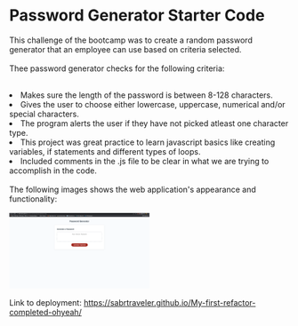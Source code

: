 # Password Generator Starter Code

This challenge of the bootcamp was to create a random password generator that an employee can use based on criteria selected.<br><br>
Thee password generator checks for the following criteria:<br><br>
<li>Makes sure the length of the password is between 8-128 characters.<br>
<li>Gives the user to choose either lowercase, uppercase, numerical and/or special characters. <br>
<li>The program alerts the user if they have not picked atleast one character type.<br>
<li>This project was great practice to learn javascript basics like creating variables, if statements and different types of loops. <br>
<li>Included comments in the .js file to be clear in what we are trying to accomplish in the code.<br><br>
The following images shows the web application's appearance and functionality:<br><br> 
  <img src="./assets/images/1.png" style="width: 50%; max-width: 50%;">

Link to deployment: https://sabrtraveler.github.io/My-first-refactor-completed-ohyeah/
